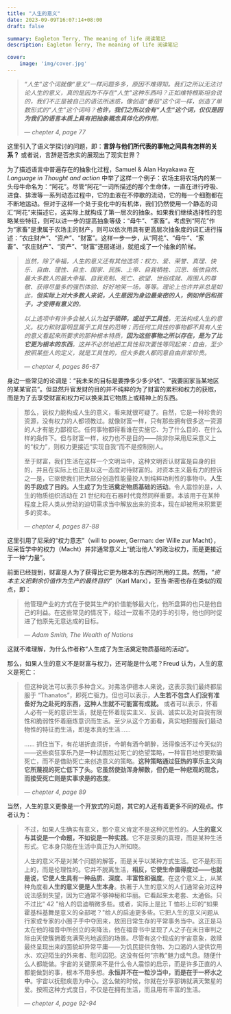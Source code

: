 ```yaml
---
title: "人生的意义"
date: 2023-09-09T16:07:14+08:00
draft: false

summary: Eagleton Terry, The meaning of life 阅读笔记
description: Eagleton Terry, The meaning of life 阅读笔记

cover: 
    image: 'img/cover.jpg'
---
```


> *“人生”这个词就像“意义”一样问题多多，原因不难得知。我们之所以无法讨论人生的意义，真的是因为不存在“人生"这种东西吗？正如维特根斯坦会说的，我们不正是被自己的语法所迷惑，像创造“番茄"这个词一样，创造了单数形式的“人生”这个词吗？**也许，我们之所以会有“人生"这个词，仅仅是因为我们的语言本质上具有把抽象概念具体化的作用**。*
>
> — <cite>chepter 4, page 77</cite>

这里引入了语义学探讨的问题，即：**言辞与他们所代表的事物之间具有怎样的关系？** 或者说，言辞是否忠实的展现出了现实世界？

为了描述语言中普遍存在的抽象化过程，Samuel & Alan Hayakawa 在 *Language in Thought and action* 中举了这样一个例子：农场主将农场内的某一头母牛命名为：“阿花”。尽管“阿花”一词所描述的那个生命体，一直在进行呼吸、进食、排泄等一系列动态过程中，它的血液在不停歇的流动，它的每一个细胞都在不断地运动。但对于这样一个处于变化中的有机体，我们仍然使用一个静态的词汇“阿花”来描述它，这实际上就构成了第一层次的抽象。如果我们继续选择性的忽略某些特征，则可以进一步的提高抽象等级：“母牛”、“家畜”。考虑到“阿花”作为“家畜”是隶属于农场主的财产，则可以依次用具有更高层次抽象度的词汇进行描述：“农庄财产”、“资产”、“财富”。这样一步一步，从“阿花”、“母牛”、“家畜”、“农庄财产”、“资产”、“财富”逐层递进，就组成了一个抽象的阶梯。

> *当然，除了幸福，人生的意义还有其他选项：权力、爱、荣誉、真理、快乐、自由、理性、自主、国家、民族、上帝、自我牺牲、沉思、皈依自然、最大多数人的最大幸福、自我克制、死亡、欲望、世俗成就、周围人的尊敬、获得尽量多的强烈体验、好好地笑一场，等等。理论上也许并非总是如此，**但实际上对大多数人来说，人生是因为身边最亲密的人，例如伴侣和孩子，才变得有意义的**。*
>
> *以上选项中有许多会被人认为**过于琐碎，或过于工具性**，无法构成人生的意义。权力和财富明显属于工具性的范畴；而任何工具性的事物都不具有人生的意义看起来所要求的那种根本特质，**因为这些事物之所以存在，是为了比它更为根本的东西**。这并不必然地把工具性和次要性等同起来：自由，至少按照某些人的定义，就是工具性的，但大多数人都同意自由非常珍贵。*
>
>  — <cite>chepter 4, pages 86-87</cite>

身边一些常见的论调是：“我未来的目标是要挣多少多少钱”、“我要回家当某地区的某某官员”。但显然升官发财的目的并不纯粹的为了财富的累积和权力的获取，而是为了去享受财富和权力可以换来其它物质上或精神上的东西。

> 那么，说权力能构成人生的意义，看来就很可疑了。自然，它是一种珍贵的资源，没有权力的人都领教过。就像财富一样，只有那些拥有很多这一资源的人才有能力鄙视它。任何事物都得看谁在实施它、为了什么目的、在什么样的条件下。但与财富一样，权力也不是目的——除非你采用尼采意义上的“权力”，则权力更接近“实现自我”而不是控制别人。
>
> 至于财富，我们生活在这样一个文明当中，这种文明否认财富是自身的目的，并且在实际上也正是以这一态度对待财富的。对资本主义最有力的控诉之一是，它驱使我们把大部分创造性能量投人到纯粹功利性的事物中。**人生的手段成了目的。人生成了为生活奠定物质基础的活动**。令人震惊的是，人生的物质组织活动在 21 世纪和在石器时代竟然同样重要。本该用于在某种程度上将人类从劳动的迫切需求当中解放出来的资本，现在却被用来积累更多的资本。
>
>  — <cite>chepter 4, pages 87-88</cite>

这里引用了尼采的“权力意志”（will to power, German: der Wille zur Macht），尼采哲学中的权力（Macht）并非通常意义上“统治他人”的政治权力，而是更接近于一种“力量”。

前面已经提到，财富是人为了获得比它更为根本的东西时所用的工具。然而，*“资本主义把剩余价值作为生产的最终目的”*（Karl Marx），亚当·斯密也存在类似的观点，即：

> 他管理产业的方式在于使其生产的价值能够最大化，他所盘算的也只是他自己的利益。在这些常见的情况下，经过一双看不见的手的引导，他也同时促进了他原先无意达成的目标。
>
>  — <cite>Adam Smith, The Wealth of Nations</cite>

这就不难理解，为什么作者称“人生成了为生活奠定物质基础的活动”。

那么，如果人生的意义不是财富与权力，还可能是什么呢？Freud 认为，人生的意义是死亡：

> 但这种说法可以表示多种含义。对弗洛伊德本人来说，这表示我们最终都屈服于 “Thanatos”，即死亡驱力。但也可以表示，**人生若不包含人们没有准备好为之赴死的东西，这种人生就不可能富有成就。** 或者可以表示，怀着人必有一死的意识生活，就是在怀着现实主义、反讽、诚实以及对自我有限性和脆弱性怀着磨炼意识而生活。至少从这个方面看，真实地把握我们最动物性的特征而生活，即是本真的生活......
>
> ...... 抓住当下，有花堪折直须折，今朝有酒今朝醉，活得像活不过今天似的——这些疯狂享乐乃是一种试图胜过死亡的绝望策略，一种盲目地想要欺骗死亡，而不是借助死亡来创造意义的策略。**这种策略通过狂热的享乐主义向它所蔑视的死亡低下了头。它虽然使劲浑身解数，但仍是一种悲观的观念，而接受死亡则是实事求是的态度**。
>
>  — <cite>chepter 4, page 89</cite>

当然，人生的意义更像是一个开放式的问题，其它的人还有着更多不同的观点。作者认为：

> 不过，如果人生确实有意义，那个意义肯定不是这种沉思性的。**人生的意义与其说是一个命题，不如说是一种实践**。它不是深奥的真理，而是某种生活形式。它本身只能在生活中真正为人所知晓。
>
>人生的意义不是对某个问题的解答，而是关乎以某种方式生活。它不是形而上的，而是伦理性的。它并不脱离生活，**相反，它使生命值得度过——也就是说，它使人生具有一种品质、深度、丰富性和强度**。在这个意义上，从某种角度看**人生的意义便是人生本身**。执著于人生的意义的人们通常会对这种说法感到失望，因为它通常不够神秘和华丽。它看起来太老套、太通俗。只不过比“ 42 "给人的启迪稍微多些。或者，实际上是比 T 恤衫上印的“如果霍基科基舞是意义的全部呢？"给人的启迪更多些。它把人生的意义问题从行家或专家的小圈子手中夺回来，放回日常生存的平常事务当中。这正是马太在他的福音中所创立的突降法，他在福音书中呈现了人之子在末日审判之际由天使簇拥着充满荣光地返回的场景。尽管有这个现成的宇宙意象，救赎最终呈现出来的面貌却异常平庸——为饥民提供食物、为口渴的人提供饮用水、欢迎陌生的外来者、慰问囚犯。这没有任何“宗教"魅力或气息。随便什么人都能做。宇宙的关键原来不是什么令人震惊的启示，而是许多正直的人都能做到的事，根本不用多想。**永恒并不在一粒沙当中，而是在于一杯水之中**。宇宙以抚慰疾患为中心。这么做的时候，你就在分享那铸就满天繁星的爱。按照这种方式度日，不仅是在拥有生活，而且用有丰富的生活。
>
>  — <cite>chepter 4, page 92-94</cite>
